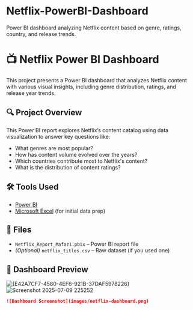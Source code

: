 # Netflix-PowerBI-Dashboard
Power BI dashboard analyzing Netflix content based on genre, ratings, country, and release trends.
# 📺 Netflix Power BI Dashboard

This project presents a Power BI dashboard that analyzes Netflix content with various visual insights, including genre distribution, ratings, and release year trends.

## 🔍 Project Overview

This Power BI report explores Netflix’s content catalog using data visualization to answer key questions like:
- What genres are most popular?
- How has content volume evolved over the years?
- Which countries contribute most to Netflix's content?
- What is the distribution of content ratings?

## 🛠 Tools Used
- [Power BI](w)
- [Microsoft Excel](w) (for initial data prep)

## 📁 Files
- `Netflix_Report_Mafaz1.pbix` – Power BI report file
- *(Optional)* `netflix_titles.csv` – Raw dataset (if you used one)

## 📸 Dashboard Preview

![{E42A7CF7-4580-4EF6-921B-37DAF5978226}](https://github.com/user-attachments/assets/1abd22e9-2c5f-4eb0-9c14-44fc9544b71f)
![Screenshot 2025-07-09 225252](https://github.com/user-attachments/assets/95edf33e-98e3-4f0b-8315-d535151ceced)



```markdown
![Dashboard Screenshot](images/netflix-dashboard.png)

